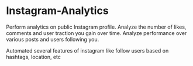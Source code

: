# Instagram-Analytics

Perform analytics on public Instagram profile. Analyze the number of likes, comments and user traction you gain over time.
Analyze performance over various posts and users following you.

Automated several features of instagram like follow users based on hashtags, location, etc
